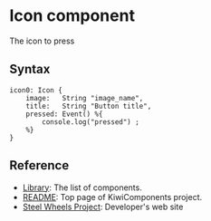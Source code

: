 # Icon component
The icon to press

## Syntax
````
icon0: Icon {
    image:   String "image_name",
    title:   String "Button title",
    pressed: Event() %{
        console.log("pressed") ;
    %}
}
````

## Reference
* [Library](https://github.com/steelwheels/KiwiCompnents/blob/master/Document/Library.md): The list of components. 
* [README](https://github.com/steelwheels/KiwiCompnents): Top page of KiwiComponents project.
* [Steel Wheels Project](https://steelwheels.github.io): Developer's web site


